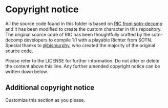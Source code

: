 # Copyright notice

All the source code found in this folder is based on [RIC from sotn-decomp](https://github.com/Xeeynamo/sotn-decomp/tree/master/src/ric) and it has been modified to create the custom character in this repository. The original source code of RIC has been thoughtfully crafted by the sotn-decomp developers to compile 1:1 with a playable Richter from SOTN. Special thanks to [@bismurphy](https://github.com/bismurphy/), who created the majority of the original source code.

Please refer to the LICENSE for further information. Do not alter or delete the content above this line. Any further amended copyright notice can be written down below.

## Additional copyright notice

Customize this section as you please.
